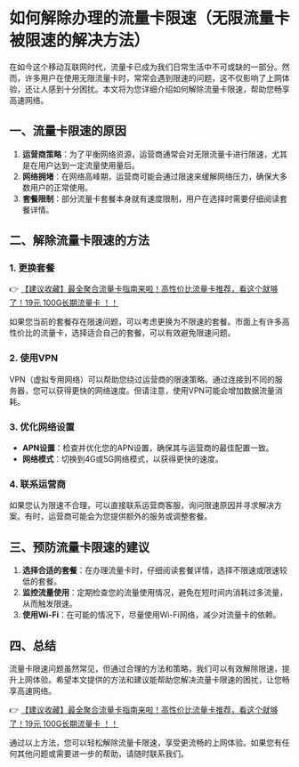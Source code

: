 # 如何解除办理的流量卡限速（无限流量卡被限速的解决方法）

在如今这个移动互联网时代，流量卡已成为我们日常生活中不可或缺的一部分。然而，许多用户在使用无限流量卡时，常常会遇到限速的问题，这不仅影响了上网体验，还让人感到十分困扰。本文将为您详细介绍如何解除流量卡限速，帮助您畅享高速网络。

## 一、流量卡限速的原因

1. **运营商策略**：为了平衡网络资源，运营商通常会对无限流量卡进行限速，尤其是在用户达到一定流量使用量后。
2. **网络拥堵**：在网络高峰期，运营商可能会通过限速来缓解网络压力，确保大多数用户的正常使用。
3. **套餐限制**：部分流量卡套餐本身就有速度限制，用户在选择时需要仔细阅读套餐详情。

## 二、解除流量卡限速的方法

### 1. 更换套餐
👉 [【建议收藏】最全聚合流量卡指南来啦！高性价比流量卡推荐，看这个就够了！19元 100G长期流量卡 ！！](https://bit.ly/Liuliangka)

如果您当前的套餐存在限速问题，可以考虑更换为不限速的套餐。市面上有许多高性价比的流量卡，选择适合自己的套餐，可以有效避免限速问题。

### 2. 使用VPN
VPN（虚拟专用网络）可以帮助您绕过运营商的限速策略。通过连接到不同的服务器，您可以获得更快的网络速度。但请注意，使用VPN可能会增加数据流量消耗。

### 3. 优化网络设置
- **APN设置**：检查并优化您的APN设置，确保其与运营商的最佳配置一致。
- **网络模式**：切换到4G或5G网络模式，以获得更快的速度。

### 4. 联系运营商
如果您认为限速不合理，可以直接联系运营商客服，询问限速原因并寻求解决方案。有时，运营商可能会为您提供额外的服务或调整套餐。

## 三、预防流量卡限速的建议

1. **选择合适的套餐**：在办理流量卡时，仔细阅读套餐详情，选择不限速或限速较低的套餐。
2. **监控流量使用**：定期检查您的流量使用情况，避免在短时间内消耗过多流量，从而触发限速。
3. **使用Wi-Fi**：在可能的情况下，尽量使用Wi-Fi网络，减少对流量卡的依赖。

## 四、总结

流量卡限速问题虽然常见，但通过合理的方法和策略，我们可以有效解除限速，提升上网体验。希望本文提供的方法和建议能帮助您解决流量卡限速的困扰，让您畅享高速网络。

👉 [【建议收藏】最全聚合流量卡指南来啦！高性价比流量卡推荐，看这个就够了！19元 100G长期流量卡 ！！](https://bit.ly/Liuliangka)

通过以上方法，您可以轻松解除流量卡限速，享受更流畅的上网体验。如果您有任何其他问题或需要进一步的帮助，请随时联系我们。
